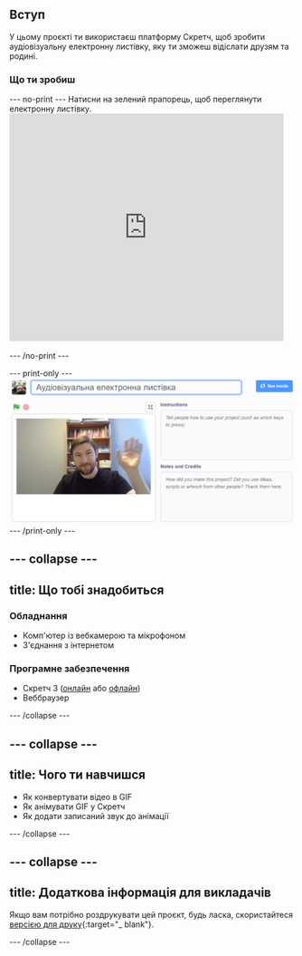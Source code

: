 ## Вступ

У цьому проєкті ти використаєш платформу Скретч, щоб зробити аудіовізуальну електронну листівку, яку ти зможеш відіслати друзям та родині.

### Що ти зробиш

--- no-print --- Натисни на зелений прапорець, щоб переглянути електронну листівку. <iframe src="https://scratch.mit.edu/projects/385557938/embed" allowtransparency="true" width="485" height="402" frameborder="0" scrolling="no" allowfullscreen mark="crwd-mark"></iframe>

--- /no-print ---

--- print-only --- ![Complete project](images/showcase_static.png) --- /print-only ---

--- collapse ---
---
title: Що тобі знадобиться
---
### Обладнання

- Комп'ютер із вебкамерою та мікрофоном
- З'єднання з інтернетом

### Програмне забезпечення

- Скретч 3 ([онлайн](http://rpf.io/scratchon) або [офлайн](http://rpf.io/scratchoff))
- Веббраузер

--- /collapse ---

--- collapse ---
---
title: Чого ти навчишся
---

- Як конвертувати відео в GIF
- Як анімувати GIF у Скретч
- Як додати записаний звук до анімації

--- /collapse ---

--- collapse ---
---
title: Додаткова інформація для викладачів
---

Якщо вам потрібно роздрукувати цей проєкт, будь ласка, скористайтеся [версією для друку](https://projects.raspberrypi.org/en/projects/av-e-card/print){:target="_ blank"}.

--- /collapse ---
